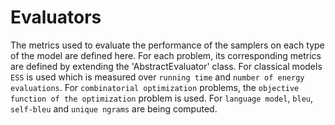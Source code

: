 # Evaluators

The metrics used to evaluate the performance of the samplers on each type of the model are defined here.
For each problem, its corresponding metrics are defined by extending the 'AbstractEvaluator' class.
For classical models `ESS` is used which is measured over `running time` and `number of energy evaluations`.
For `combinatorial optimization` problems, the `objective function of the optimization` problem is used.
For `language model`, `bleu`, `self-bleu` and `unique ngrams` are being computed.
